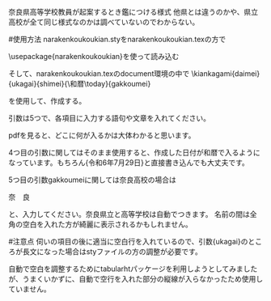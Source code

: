 奈良県高等学校教員が起案するとき鑑につける様式
他県とは違うのかや、県立高校が全て同じ様式なのかは調べていないのでわからない。




#使用方法
narakenkoukoukian.styをnarakenkoukoukian.texの方で

\usepackage{narakenkoukoukian}を使って読み込む


そして、narakenkoukoukian.texのdocument環境の中で
\kiankagami{daimei}{ukagai}{shimei}{\和暦\today}{gakkoumei}

を使用して、作成する。


引数は5つで、各項目に入力する語句や文章を入れてください。


pdfを見ると、どこに何が入るかは大体わかると思います。


4つ目の引数に関してはそのまま使用すると、作成した日付が和暦で入るようになっています。もちろん{令和6年7月29日}と直接書き込んでも大丈夫です。


5つ目の引数gakkoumeiに関しては奈良高校の場合は

奈　良


と、入力してください。奈良県立と高等学校は自動でつきます。
名前の間は全角の空白を入れた方が綺麗に表示されるかもしれません。




#注意点
伺いの項目の後に適当に空白行を入れているので、引数{ukagai}のところが長文になった場合はstyファイルの方の調整が必要です。

自動で空白を調整するためにtabularhtパッケージを利用しようとしてみましたが、うまくいかずに、自動で空行を入れた部分の縦線が入らなかったため使用していません。
